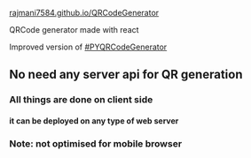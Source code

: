 <a href="https://rajmani7584.github.io/QRCodeGenerator/">rajmani7584.github.io/QRCodeGenerator</a>

QRCode generator made with react

Improved version of <a href="https://github.com/Rajmani7584/PYQRCodeGenerator">#PYQRCodeGenerator</a>

## No need any server api for QR generation
### All things are done on client side
#### it can be deployed on any type of web server

### Note: not optimised for mobile browser
